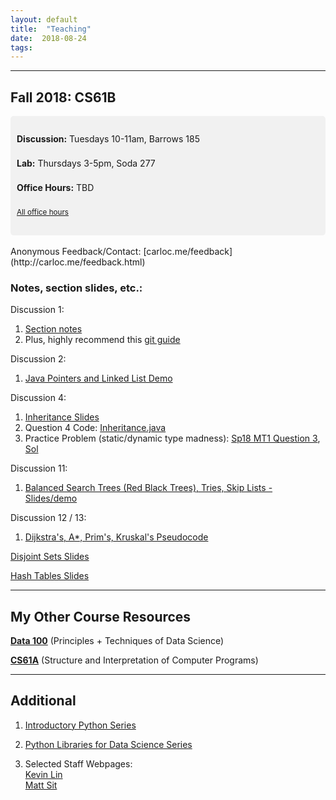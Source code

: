 ```yaml
---
layout: default
title:  "Teaching"
date:  2018-08-24
tags: 
---
```

---
## Fall 2018: CS61B

<div style="line-height: 180%; padding: 10px; border-radius: 5px; background-color: #F1F1F1">

<b>Discussion:</b> Tuesdays 10-11am, Barrows 185<br>

<b>Lab:</b> Thursdays 3-5pm, Soda 277<br>

<b>Office Hours:</b> TBD<br>

<small><a href="https://sp19.datastructur.es/">All office hours</a></small>
<!-- Also available by <a href="https://mail.google.com/mail/?view=cm&fs=1&to=carlo@berkeley.edu&su=One-on-One Meeting&body=Two notes: Check my OH, Lab, Disc schedule on carloc.me. After exams I will send out a calendar for conference sign ups. Otherwise, email me and we can schedule a time together!">appointment</a>. --> 

</div>
<br>
Anonymous Feedback/Contact: [carloc.me/feedback](http://carloc.me/feedback.html)  

### Notes, section slides, etc.:
Discussion 1: 
1. [Section notes](/disc1)    
2. Plus, highly recommend this [git guide](https://sp18.datastructur.es/materials/guides/using-git.html)  

Discussion 2:   
1. [Java Pointers and Linked List Demo](http://goo.gl/p86KnB) 

Discussion 4: 
1. [Inheritance Slides](https://docs.google.com/presentation/d/1WLzpfIOubMBT5kvHXAZiApkKD2HJnftKnMTrEfaMw14/edit#slide=id.p)
2. Question 4 Code: [Inheritance.java](/Inheritance.java)
3. Practice Problem (static/dynamic type madness): [Sp18 MT1 Question 3](https://tbp.berkeley.edu/exams/5990/download/), [Sol](https://tbp.berkeley.edu/exams/5991/download/) 

Discussion 11:
1. [Balanced Search Trees (Red Black Trees), Tries, Skip Lists - Slides/demo](https://docs.google.com/presentation/d/1vdcqju_lYHZsyyOsx9VibCF7gOf5vji8FbBvfvkICA8/edit?usp=sharing)

Discussion 12 / 13: 
1. [Dijkstra's, A\*, Prim's, Kruskal's Pseudocode](http://carloc.me/dijkstra)

[Disjoint Sets Slides](http://carloc.me/disjoint)  

[Hash Tables Slides](http://carloc.me/hashing)  



---

## My Other Course Resources
**[Data 100](/ds100)** (Principles + Techniques of Data Science)

**[CS61A](/cs61a)** (Structure and Interpretation of Computer Programs)

---
## Additional 
1. [Introductory Python Series](/cs61a)

2. [Python Libraries for Data Science Series](/ds100)

3. Selected Staff Webpages:   
    [Kevin Lin](http://kevinl.info)   
    [Matt Sit](https://mattsit.github.io/cs61b)